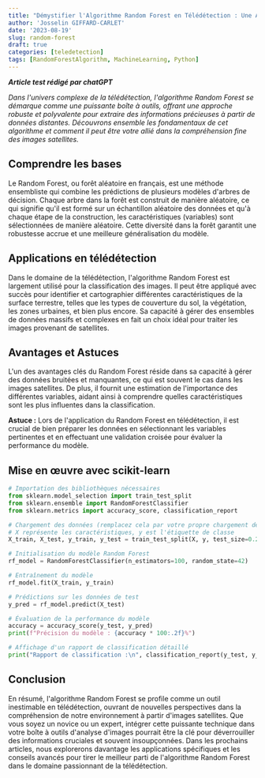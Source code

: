 ```yaml
---
title: "Démystifier l'Algorithme Random Forest en Télédétection : Une Approche Intuitive"
author: 'Josselin GIFFARD-CARLET'
date: '2023-08-19'
slug: random-forest
draft: true
categories: [teledetection]
tags: [RandomForestAlgorithm, MachineLearning, Python]
---
```


***Article test rédigé par chatGPT***

*Dans l'univers complexe de la télédétection, l'algorithme Random Forest se démarque comme une puissante boîte à outils, offrant une approche robuste et polyvalente pour extraire des informations précieuses à partir de données distantes. Découvrons ensemble les fondamentaux de cet algorithme et comment il peut être votre allié dans la compréhension fine des images satellites.*

## Comprendre les bases

Le Random Forest, ou forêt aléatoire en français, est une méthode ensembliste qui combine les prédictions de plusieurs modèles d'arbres de décision. Chaque arbre dans la forêt est construit de manière aléatoire, ce qui signifie qu'il est formé sur un échantillon aléatoire des données et qu'à chaque étape de la construction, les caractéristiques (variables) sont sélectionnées de manière aléatoire. Cette diversité dans la forêt garantit une robustesse accrue et une meilleure généralisation du modèle.

## Applications en télédétection

Dans le domaine de la télédétection, l'algorithme Random Forest est largement utilisé pour la classification des images. Il peut être appliqué avec succès pour identifier et cartographier différentes caractéristiques de la surface terrestre, telles que les types de couverture du sol, la végétation, les zones urbaines, et bien plus encore. Sa capacité à gérer des ensembles de données massifs et complexes en fait un choix idéal pour traiter les images provenant de satellites.

## Avantages et Astuces

L'un des avantages clés du Random Forest réside dans sa capacité à gérer des données bruitées et manquantes, ce qui est souvent le cas dans les images satellites. De plus, il fournit une estimation de l'importance des différentes variables, aidant ainsi à comprendre quelles caractéristiques sont les plus influentes dans la classification.

**Astuce :** Lors de l'application du Random Forest en télédétection, il est crucial de bien préparer les données en sélectionnant les variables pertinentes et en effectuant une validation croisée pour évaluer la performance du modèle.

## Mise en œuvre avec scikit-learn

```python
# Importation des bibliothèques nécessaires
from sklearn.model_selection import train_test_split
from sklearn.ensemble import RandomForestClassifier
from sklearn.metrics import accuracy_score, classification_report

# Chargement des données (remplacez cela par votre propre chargement de données)
# X représente les caractéristiques, y est l'étiquette de classe
X_train, X_test, y_train, y_test = train_test_split(X, y, test_size=0.2, random_state=42)

# Initialisation du modèle Random Forest
rf_model = RandomForestClassifier(n_estimators=100, random_state=42)

# Entraînement du modèle
rf_model.fit(X_train, y_train)

# Prédictions sur les données de test
y_pred = rf_model.predict(X_test)

# Évaluation de la performance du modèle
accuracy = accuracy_score(y_test, y_pred)
print(f"Précision du modèle : {accuracy * 100:.2f}%")

# Affichage d'un rapport de classification détaillé
print("Rapport de classification :\n", classification_report(y_test, y_pred))
```

## Conclusion
En résumé, l'algorithme Random Forest se profile comme un outil inestimable en télédétection, ouvrant de nouvelles perspectives dans la compréhension de notre environnement à partir d'images satellites. Que vous soyez un novice ou un expert, intégrer cette puissante technique dans votre boîte à outils d'analyse d'images pourrait être la clé pour déverrouiller des informations cruciales et souvent insoupçonnées. Dans les prochains articles, nous explorerons davantage les applications spécifiques et les conseils avancés pour tirer le meilleur parti de l'algorithme Random Forest dans le domaine passionnant de la télédétection.
